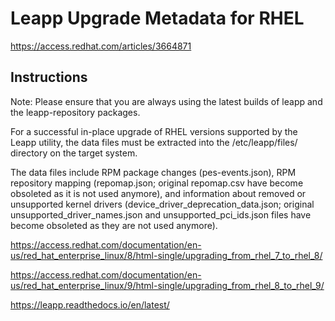 # Leapp Upgrade Metadata for RHEL

https://access.redhat.com/articles/3664871

## Instructions

Note: Please ensure that you are always using the latest builds of leapp and the 
leapp-repository packages.

For a successful in-place upgrade of RHEL versions supported by the Leapp utility, 
the data files must be extracted into the /etc/leapp/files/ directory on the target system.

The data files include RPM package changes (pes-events.json), RPM repository mapping 
(repomap.json; original repomap.csv have become obsoleted as it is not used anymore), 
and information about removed or unsupported kernel drivers (device_driver_deprecation_data.json; 
original unsupported_driver_names.json and unsupported_pci_ids.json files have become 
obsoleted as they are not used anymore).

https://access.redhat.com/documentation/en-us/red_hat_enterprise_linux/8/html-single/upgrading_from_rhel_7_to_rhel_8/

https://access.redhat.com/documentation/en-us/red_hat_enterprise_linux/9/html-single/upgrading_from_rhel_8_to_rhel_9/

https://leapp.readthedocs.io/en/latest/
